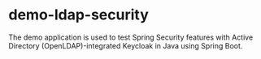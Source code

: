 # demo-ldap-security

The demo application is used to test Spring Security features with 
Active Directory (OpenLDAP)-integrated Keycloak in Java using Spring Boot.
